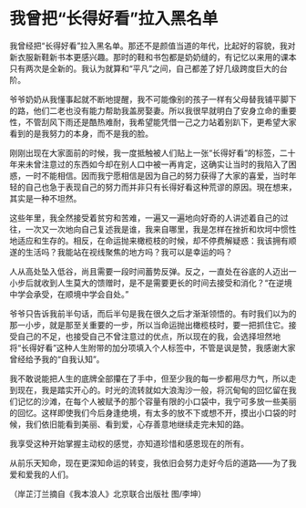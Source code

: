 # 我曾把“长得好看”拉入黑名单

我曾经把“长得好看”拉入黑名单。那还不是颜值当道的年代，比起好的容貌，我对新衣服新鞋新书本更感兴趣。那时的鞋和书包都是奶奶缝的，有记忆以来用的课本只有两次是全新的。我认为就算和“平凡”之间，自己都差了好几级跨度巨大的台阶。 

爷爷奶奶从我懂事起就不断地提醒，我不可能像别的孩子一样有父母替我铺平脚下的路，他们二老也没有能力帮助我盖房娶妻。所以我很早就明白了安身立命的重要性，不管刮风下雨还是酷热难耐，我希望能凭借一己之力站着别趴下，更希望大家看到的是我努力的本身，而不是我的脸。 

刚刚出现在大家面前的时候，我一度抵触被人们贴上一张“长得好看”的标签，二十年来未曾注意过的东西如今却在别人口中被一再肯定，这确实让当时的我陷入了困惑，一时不能相信。因而我宁愿相信是因为自己的努力获得了大家的喜爱，当时年轻的自己也急于表现自己的努力而并非只有长得好看这种荒谬的原因。現在想来，其实是一种不坦然。 

这些年里，我全然接受着贫穷和苦难，一遍又一遍地向好奇的人讲述着自己的过往，一次又一次地向自己复述我是谁，我来自哪里，我是怎样在挫折和坎坷中惯性地适应和生存的。相反，在命运抛来橄榄枝的时候，却不停费解疑惑：我该拥有顺遂的生活吗？我能站在视线聚焦的地方吗？我可以是幸运的吗？ 

人从高处坠入低谷，尚且需要一段时间蓄势反弹。反之，一直处在谷底的人迈出一小步后就收到人生莫大的馈赠时，是不是需要更长的时间去接受和消化？“在逆境中学会承受，在顺境中学会自处。” 

爷爷只告诉我前半句话，而后半句是我在很久之后才渐渐领悟的。有时我们以为的那一小步，就是那至关重要的一步，所以当命运抛出橄榄枝时，要一把抓住它。接受自己的不足，也接受自己不曾注意过的优点，所以现在的我，会选择坦然地将“长得好看”这种人生附带的加分项填入个人标签中，不管是讽是赞，我感谢大家曾经给予我的“自我认知”。 

我不敢说能把人生的底牌全部攥在了手中，但至少我的每一步都用尽力气，所以走到现在，我是踏实开心的。时光的流转就如大浪淘沙一般，将沉甸甸的回忆留在我们记忆的沙滩，在每个人被赋予的那个容量有限的小口袋中，我宁可多放一些美丽的回忆。这样即使我们今后身逢绝境，有太多的放不下或想不开，摸出小口袋的时候，我们依旧能看到美丽、看到爱，心存善意地继续走完未知的路。 

我享受这种开始掌握主动权的感觉，亦知道珍惜和感恩现在的所有。 

从前乐天知命，现在更深知命运的转变，我依旧会努力走好今后的道路——为了我爱和爱我的人们。 

（岸芷汀兰摘自《我本浪人》北京联合出版社 图/李坤）